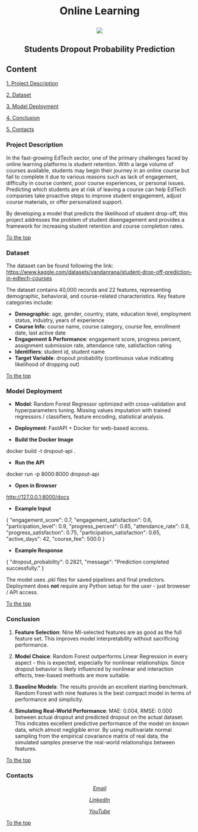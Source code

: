 # <p align="center"> Online Learning

<p align="center"><img src = https://www.workplacelanguages.com/wp-content/uploads/2020/08/Online-Courses.jpg></p>

## <p align = "center"> Students Dropout Probability Prediction

## Content
[1. Project Description](README.md#project-description)

[2. Dataset](README.md#dataset) 

[3. Model Deployment](README.md#model-deployment)

[4. Conclusion](README.md#conclusion)

[5. Contacts](README.md#contacts)

### Project Description
In the fast-growing EdTech sector, one of the primary challenges faced by online learning platforms is student retention. With a large volume of courses available, students may begin their journey in an online course but fail to complete it due to various reasons such as lack of engagement, difficulty in course content, poor course experiences, or personal issues. Predicting which students are at risk of leaving a course can help EdTech companies take proactive steps to improve student engagement, adjust course materials, or offer personalized support.

By developing a model that predicts the likelihood of student drop-off, this project addresses the problem of student disengagement and provides a framework for increasing student retention and course completion rates.

[To the top](README.md#content)

### Dataset

The dataset can be found following the link: https://www.kaggle.com/datasets/vandanrana/student-drop-off-prediction-in-edtech-courses

The dataset contains 40,000 records and 22 features, representing demographic, behavioral, and course-related characteristics. Key feature categories include:

- **Demographic**: age, gender, country, state, education level, employment status, industry, years of experience
- **Course Info**: course name, course category, course fee, enrollment date, last active date
- **Engagement & Performance**: engagement score, progress percent, assignment submission rate, attendance rate, satisfaction rating
- **Identifiers**: student id, student name
- **Target Variable**: dropout probability (continuous value indicating likelihood of dropping out)

[To the top](README.md#content)

### Model Deployment

- **Model**: Random Forest Regressor optimized with cross-validation and hyperparameters tuning. Missing values imputation with trained regressors / classifiers, feature encoding, statistical analysis.

- **Deployment**: FastAPI + Docker for web-based access.

- **Build the Docker Image** 

docker build -t dropout-api .

- **Run the API**

docker run -p 8000:8000 dropout-api

- **Open in Browser**

http://127.0.0.1:8000/docs

- **Example Input**

{
  "engagement_score": 0.7,
  "engagement_satisfaction": 0.6,
  "participation_level": 0.9,
  "progress_percent": 0.85,
  "attendance_rate": 0.8,
  "progress_satisfaction": 0.75,
  "participation_satisfaction": 0.65,
  "active_days": 42,
  "course_fee": 500.0
}

- **Example Response**

{
  "dropout_probability": 0.2821,
  "message": "Prediction completed successfully."
}

The model uses .pkl files for saved pipelines and final predictors. Deployment does **not** require any Python setup for the user - just broweser / API access.

[To the top](README.md#content)

### Conclusion

1. **Feature Selection**: Nine MI-selected features are as good as the full feature set. This improves model interpretability without sacrificing performance.

2. **Model Choice**: Random Forest outperforms Linear Regression in every aspect - this is expected, especially for nonlinear relationships. Since dropout behavior is likely influenced by nonlinear and interaction effects, tree-based methods are more suitable.

3. **Baseline Models**: The results provide an excellent starting benchmark. Random Forest with nine features is the best compact model in terms of performance and simplicity.

4. **Simulating Real-World Performance**: MAE: 0.004, RMSE: 0.000 between actual dropout and predicted dropout on the actual dataset. This indicates excellent predictive performance of the model on known data, which almost negligible error. By using multivariate normal sampling from the empirical covariance matrix of real data, the simulated samples preserve the real-world relationships between features.  

[To the top](README.md#content)

### Contacts

*<p align="center">[Email](natalia_konovalova@icloud.com)</p>*

*<p align="center">[LinkedIn](https://www.linkedin.com/in/natalia-ds-198612241)</p>*

*<p align="center">[YouTube](https://www.youtube.com/@DsCsheets)</p>*

[To the top](README.md#content)